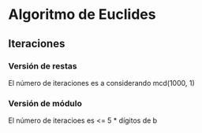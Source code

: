 # Algoritmo de Euclides

## Iteraciones

### Versión de restas

El número de iteraciones es a considerando mcd(1000, 1)

### Versión de módulo

El número de iteracioes es <= 5 * dígitos de b
